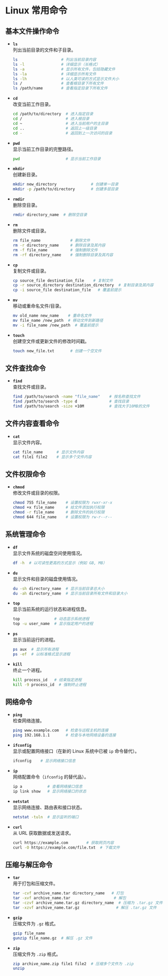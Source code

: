 
# Linux 常用命令

## 基本文件操作命令

- **`ls`**  
  列出当前目录的文件和子目录。
  ```bash
  ls                   # 列出当前目录内容
  ls -l                # 详细显示（长格式）
  ls -a                # 显示所有文件，包括隐藏文件
  ls -la               # 详细显示所有文件
  ls -lh               # 以人类可读的方式显示文件大小
  ls /                 # 查看根目录下所有文件
  ls /path/name        # 查看指定目录下所有文件
  ```

- **`cd`**  
  改变当前工作目录。
  ```bash
  cd /path/to/directory  # 进入指定目录
  cd /                   # 进入根目录
  cd ~                   # 进入当前用户的主目录
  cd ..                  # 返回上一级目录
  cd -                   # 返回到上一次访问的目录
  ```

- **`pwd`**  
  显示当前工作目录的完整路径。
  ```bash
  pwd                    # 显示当前工作目录
  ```

- **`mkdir`**  
  创建新目录。
  ```bash
  mkdir new_directory               # 创建单一目录
  mkdir -p /path/to/directory       # 创建多层目录
  ```

- **`rmdir`**  
  删除空目录。
  ```bash
  rmdir directory_name  # 删除空目录
  ```

- **`rm`**  
  删除文件或目录。
  ```bash
  rm file_name             # 删除文件
  rm -r directory_name     # 删除目录及其内容
  rm -f file_name          # 强制删除文件
  rm -rf directory_name    # 强制删除目录及其内容
  ```

- **`cp`**  
  复制文件或目录。
  ```bash
  cp source_file destination_file    # 复制文件
  cp -r source_directory destination_directory  # 复制目录及其内容
  cp -i source_file destination_file   # 覆盖前提示
  ```

- **`mv`**  
  移动或重命名文件/目录。
  ```bash
  mv old_name new_name    # 重命名文件
  mv file_name /new_path  # 移动文件到新路径
  mv -i file_name /new_path  # 覆盖前提示
  ```

- **`touch`**  
  创建空文件或更新文件的修改时间戳。
  ```bash
  touch new_file.txt       # 创建一个空文件
  ```

## 文件查找命令

- **`find`**  
  查找文件或目录。
  ```bash
  find /path/to/search -name "file_name"    # 按名称查找文件
  find /path/to/search -type d              # 查找目录
  find /path/to/search -size +10M           # 查找大于10MB的文件
  ```


## 文件内容查看命令

- **`cat`**  
  显示文件内容。
  ```bash
  cat file_name      # 显示文件内容
  cat file1 file2    # 显示多个文件内容
  ```


## 文件权限命令

- **`chmod`**  
  修改文件或目录的权限。
  ```bash
  chmod 755 file_name    # 设置权限为 rwxr-xr-x
  chmod +x file_name     # 给文件添加执行权限
  chmod -r file_name     # 删除文件的执行权限
  chmod 644 file_name    # 设置权限为 rw-r--r--
  ```


## 系统管理命令

- **`df`**  
  显示文件系统的磁盘空间使用情况。
  ```bash
  df -h  # 以可读性更高的方式显示（例如 GB, MB）
  ```

- **`du`**  
  显示文件和目录的磁盘使用情况。
  ```bash
  du -sh directory_name  # 显示当前目录总大小
  du -ah directory_name  # 显示当前目录所有文件和目录大小
  ```

- **`top`**  
  显示当前系统的运行状态和进程信息。
  ```bash
  top               # 动态显示系统进程
  top -u user_name  # 显示指定用户的进程
  ```

- **`ps`**  
  显示当前运行的进程。
  ```bash
  ps aux  # 显示所有进程
  ps -ef  # 以标准格式显示进程
  ```

- **`kill`**  
  终止一个进程。
  ```bash
  kill process_id   # 结束指定进程
  kill -9 process_id  # 强制终止进程
  ```


## 网络命令

- **`ping`**  
  检查网络连接。
  ```bash
  ping www.example.com   # 检查与远程主机的连接
  ping 192.168.1.1       # 检查与本地网络设备的连接
  ```

- **`ifconfig`**  
  显示或配置网络接口（在新的 Linux 系统中已被 `ip` 命令替代）。
  ```bash
  ifconfig    # 显示网络接口信息
  ```

- **`ip`**  
  网络配置命令（`ifconfig` 的替代品）。
  ```bash
  ip a           # 查看网络接口信息
  ip link show   # 显示网络接口的状态
  ```

- **`netstat`**  
  显示网络连接、路由表和接口状态。
  ```bash
  netstat -tuln  # 显示监听的端口
  ```

- **`curl`**  
  从 URL 获取数据或发送请求。
  ```bash
  curl https://example.com        # 获取网页内容
  curl -O https://example.com/file.txt  # 下载文件
  ```

## 压缩与解压命令

- **`tar`**  
  用于打包和压缩文件。
  ```bash
  tar -cvf archive_name.tar directory_name   # 打包
  tar -xvf archive_name.tar                   # 解包
  tar -czvf archive_name.tar.gz directory_name  # 压缩为 .tar.gz 文件
  tar -xzvf archive_name.tar.gz                # 解压 .tar.gz 文件
  ```

- **`gzip`**  
  压缩文件为 `.gz` 格式。
  ```bash
  gzip file_name
  gunzip file_name.gz  # 解压 .gz 文件
  ```

- **`zip`**  
  压缩文件为 `.zip` 格式。
  ```bash
  zip archive_name.zip file1 file2  # 压缩多个文件为 .zip
  unzip
